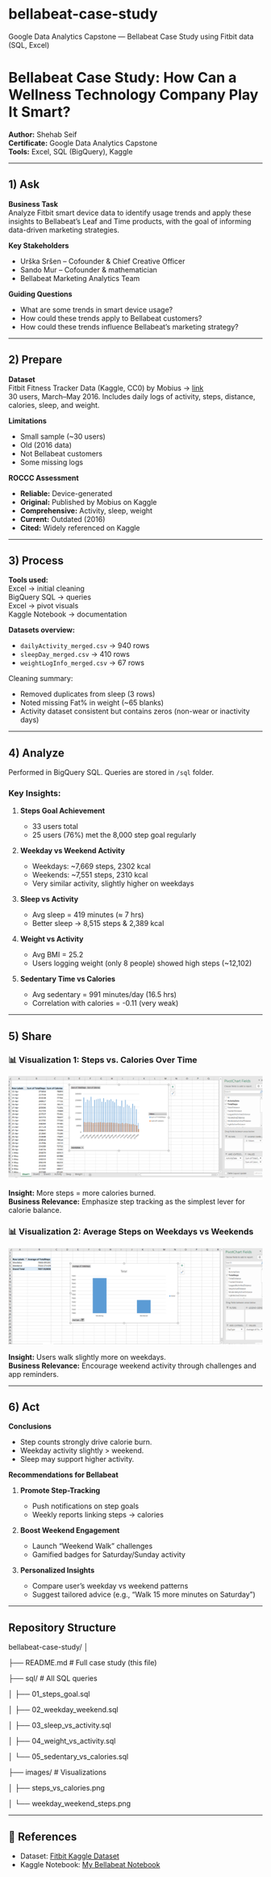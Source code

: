 # bellabeat-case-study
Google Data Analytics Capstone — Bellabeat Case Study using Fitbit data (SQL, Excel)
# Bellabeat Case Study: How Can a Wellness Technology Company Play It Smart?

**Author:** Shehab Seif  
**Certificate:** Google Data Analytics Capstone  
**Tools:** Excel, SQL (BigQuery), Kaggle  

---

## 1) Ask

**Business Task**  
Analyze Fitbit smart device data to identify usage trends and apply these insights to Bellabeat’s Leaf and Time products, with the goal of informing data-driven marketing strategies.

**Key Stakeholders**
- Urška Sršen – Cofounder & Chief Creative Officer  
- Sando Mur – Cofounder & mathematician  
- Bellabeat Marketing Analytics Team  

**Guiding Questions**
- What are some trends in smart device usage?  
- How could these trends apply to Bellabeat customers?  
- How could these trends influence Bellabeat’s marketing strategy?  

---

## 2) Prepare

**Dataset**  
Fitbit Fitness Tracker Data (Kaggle, CC0) by Mobius → [link](https://www.kaggle.com/datasets/arashnic/fitbit)  
30 users, March–May 2016. Includes daily logs of activity, steps, distance, calories, sleep, and weight.  

**Limitations**
- Small sample (~30 users)  
- Old (2016 data)  
- Not Bellabeat customers  
- Some missing logs  

**ROCCC Assessment**
- **Reliable:** Device-generated  
- **Original:** Published by Mobius on Kaggle  
- **Comprehensive:** Activity, sleep, weight  
- **Current:** Outdated (2016)  
- **Cited:** Widely referenced on Kaggle  

---

## 3) Process

**Tools used:**  
Excel → initial cleaning  
BigQuery SQL → queries  
Excel → pivot visuals  
Kaggle Notebook → documentation  

**Datasets overview:**  
- `dailyActivity_merged.csv` → 940 rows  
- `sleepDay_merged.csv` → 410 rows  
- `weightLogInfo_merged.csv` → 67 rows  

Cleaning summary:  
- Removed duplicates from sleep (3 rows)  
- Noted missing Fat% in weight (~65 blanks)  
- Activity dataset consistent but contains zeros (non-wear or inactivity days)  

---

## 4) Analyze

Performed in BigQuery SQL. Queries are stored in `/sql` folder.

### Key Insights:
1. **Steps Goal Achievement**  
   - 33 users total  
   - 25 users (76%) met the 8,000 step goal regularly  

2. **Weekday vs Weekend Activity**  
   - Weekdays: ~7,669 steps, 2302 kcal  
   - Weekends: ~7,551 steps, 2310 kcal  
   - Very similar activity, slightly higher on weekdays  

3. **Sleep vs Activity**  
   - Avg sleep = 419 minutes (≈ 7 hrs)  
   - Better sleep → 8,515 steps & 2,389 kcal  

4. **Weight vs Activity**  
   - Avg BMI = 25.2  
   - Users logging weight (only 8 people) showed high steps (~12,102)  

5. **Sedentary Time vs Calories**  
   - Avg sedentary = 991 minutes/day (16.5 hrs)  
   - Correlation with calories = -0.11 (very weak)  

---

## 5) Share

### 📊 Visualization 1: Steps vs. Calories Over Time

![Alt text](1_steps_vs_calories.png)

**Insight:** More steps = more calories burned.  
**Business Relevance:** Emphasize step tracking as the simplest lever for calorie balance.  

### 📊 Visualization 2: Average Steps on Weekdays vs Weekends
![Weekday vs Weekend Steps](2_weekday_weekend_steps.png)  

**Insight:** Users walk slightly more on weekdays.  
**Business Relevance:** Encourage weekend activity through challenges and app reminders.  

---

## 6) Act

**Conclusions**
- Step counts strongly drive calorie burn.  
- Weekday activity slightly > weekend.  
- Sleep may support higher activity.  

**Recommendations for Bellabeat**
1. **Promote Step-Tracking**  
   - Push notifications on step goals  
   - Weekly reports linking steps → calories  

2. **Boost Weekend Engagement**  
   - Launch “Weekend Walk” challenges  
   - Gamified badges for Saturday/Sunday activity  

3. **Personalized Insights**  
   - Compare user’s weekday vs weekend patterns  
   - Suggest tailored advice (e.g., “Walk 15 more minutes on Saturday”)  

---

##  Repository Structure
bellabeat-case-study/
│

├── README.md # Full case study (this file)

├── sql/ # All SQL queries

│ ├── 01_steps_goal.sql

│ ├── 02_weekday_weekend.sql

│ ├── 03_sleep_vs_activity.sql

│ ├── 04_weight_vs_activity.sql

│ └── 05_sedentary_vs_calories.sql

├── images/ # Visualizations

│ ├── steps_vs_calories.png

│ └── weekday_weekend_steps.png


---

## 🔗 References

- Dataset: [Fitbit Kaggle Dataset](https://www.kaggle.com/datasets/arashnic/fitbit)  
- Kaggle Notebook: [My Bellabeat Notebook](https://www.kaggle.com/code/shehab89/notebook-ballbeat-case-study-data-analysis)  
